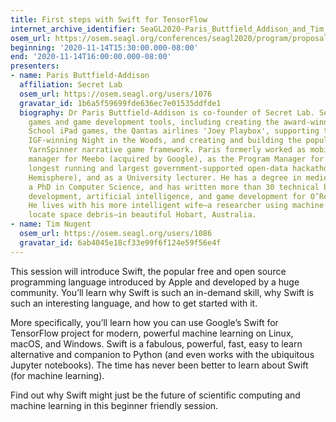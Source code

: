 ```yaml
---
title: First steps with Swift for TensorFlow
internet_archive_identifier: SeaGL2020-Paris_Buttfield_Addison_and_Tim_Nugent-First_steps_with_Swift_for_TensorFlow
osem_url: https://osem.seagl.org/conferences/seagl2020/program/proposals/801
beginning: '2020-11-14T15:30:00.000-08:00'
end: '2020-11-14T16:00:00.000-08:00'
presenters:
- name: Paris Buttfield-Addison
  affiliation: Secret Lab
  osem_url: https://osem.seagl.org/users/1076
  gravatar_id: 1b6a5f59699fde636ec7e01535ddfde1
  biography: Dr Paris Buttfield-Addison is co-founder of Secret Lab. Secret Lab builds
    games and game development tools, including creating the award-winning ABC Play
    School iPad games, the Qantas airlines 'Joey Playbox', supporting the BAFTA- and
    IGF-winning Night in the Woods, and creating and building the popular open source
    YarnSpinner narrative game framework. Paris formerly worked as mobile product
    manager for Meebo (acquired by Google), as the Program Manager for GovHack (the
    longest running and largest government-supported open-data hackathon in the Southern
    Hemisphere), and as a University lecturer. He has a degree in medieval history,
    a PhD in Computer Science, and has written more than 30 technical books on mobile
    development, artificial intelligence, and game development for O’Reilly Media.
    He lives with his more intelligent wife—a researcher using machine learning to
    locate space debris—in beautiful Hobart, Australia.
- name: Tim Nugent
  osem_url: https://osem.seagl.org/users/1086
  gravatar_id: 6ab4045e18cf33e99f6f124e59f56e4f
---
```


This session will introduce Swift, the popular free and open source programming language introduced by Apple and developed by a huge community. You’ll learn why Swift is such an in-demand skill, why Swift is such an interesting language, and how to get started with it.

More specifically, you’ll learn how you can use Google’s Swift for TensorFlow project for modern, powerful machine learning on Linux, macOS, and Windows. Swift is a fabulous, powerful, fast, easy to learn alternative and companion to Python (and even works with the ubiquitous Jupyter notebooks). The time has never been better to learn about Swift (for machine learning).

Find out why Swift might just be the future of scientific computing and machine learning in this beginner friendly session.
